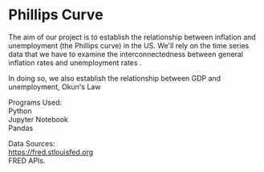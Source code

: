 # Phillips Curve

The aim of our project is to establish the relationship between inflation and unemployment (the Phillips curve) in the US. We'll rely on the time series data that we have to examine the interconnectedness  between general inflation rates and unemployment rates .

In doing so, we also establish the relationship between GDP and unemployment, Okun's Law

Programs Used:\
Python\
Jupyter Notebook\
Pandas

Data Sources:\
https://fred.stlouisfed.org \
FRED APIs.

